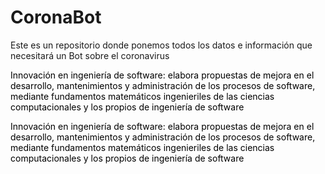 # CoronaBot
Este es un repositorio donde ponemos todos los datos e información que necesitará un Bot sobre el coronavirus
<p class="western" style="margin-bottom: 0.11in"><font color="#000000">Innovación
en ingeniería de software: elabora propuestas de mejora en el
desarrollo, mantenimientos y administración de los procesos de
software, mediante fundamentos matemáticos ingenieriles de las
ciencias computacionales y los propios de ingeniería de software</font></p>

<p class="western" style="margin-bottom: 0.11in"><font color="#000000">Innovación
en ingeniería de software: elabora propuestas de mejora en el
desarrollo, mantenimientos y administración de los procesos de
software, mediante fundamentos matemáticos ingenieriles de las
ciencias computacionales y los propios de ingeniería de software</font></p>
